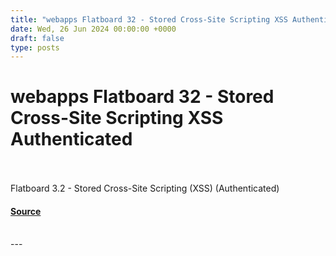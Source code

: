 ```yaml
---
title: "webapps Flatboard 32 - Stored Cross-Site Scripting XSS Authenticated"
date: Wed, 26 Jun 2024 00:00:00 +0000
draft: false
type: posts
---
```

# webapps Flatboard 32 - Stored Cross-Site Scripting XSS Authenticated

<br/>

<br/>
Flatboard 3.2 - Stored Cross-Site Scripting (XSS) (Authenticated)

#### [Source](https://www.exploit-db.com/exploits/52054)

<br/>
---
